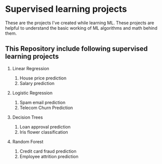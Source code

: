 # Supervised learning projects
 These are the projects I've created while learning ML.
 These projects are helpful to understand the basic working of ML algorithms and math behind them.


## This Repository include following supervised learning projects

  1. Linear Regression
      1. House price prediction
      2. Salary prediction

  2. Logistic Regression
      1. Spam email prediction
      2. Telecom Churn Prediction
  
  3. Decision Trees
      1. Loan approval prediction
      2. Iris flower classification

  4. Random Forest
      1. Credit card fraud prediction
      2. Employee attrition prediction

